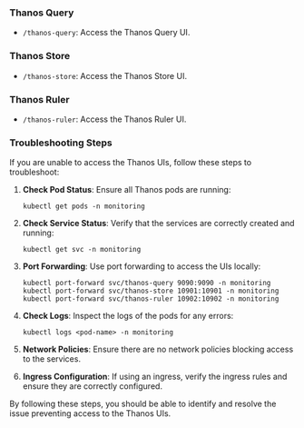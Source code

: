 ### Thanos Query
- `/thanos-query`: Access the Thanos Query UI.

### Thanos Store
- `/thanos-store`: Access the Thanos Store UI.

### Thanos Ruler
- `/thanos-ruler`: Access the Thanos Ruler UI.


### Troubleshooting Steps

If you are unable to access the Thanos UIs, follow these steps to troubleshoot:

1. **Check Pod Status**:
    Ensure all Thanos pods are running:
    ```shell
    kubectl get pods -n monitoring
    ```

2. **Check Service Status**:
    Verify that the services are correctly created and running:
    ```shell
    kubectl get svc -n monitoring
    ```

3. **Port Forwarding**:
    Use port forwarding to access the UIs locally:
    ```shell
    kubectl port-forward svc/thanos-query 9090:9090 -n monitoring
    kubectl port-forward svc/thanos-store 10901:10901 -n monitoring
    kubectl port-forward svc/thanos-ruler 10902:10902 -n monitoring
    ```

4. **Check Logs**:
    Inspect the logs of the pods for any errors:
    ```shell
    kubectl logs <pod-name> -n monitoring
    ```

5. **Network Policies**:
    Ensure there are no network policies blocking access to the services.

6. **Ingress Configuration**:
    If using an ingress, verify the ingress rules and ensure they are correctly configured.

By following these steps, you should be able to identify and resolve the issue preventing access to the Thanos UIs.
